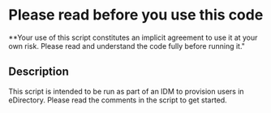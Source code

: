 Please read before you use this code
====================================

**Your use of this script constitutes an implicit
agreement to use it at your own risk. Please read
and understand the code fully before running it."

Description
-----------

This script is intended to be run as part of an
IDM to provision users in eDirectory. Please read 
the comments in the script to get started.

